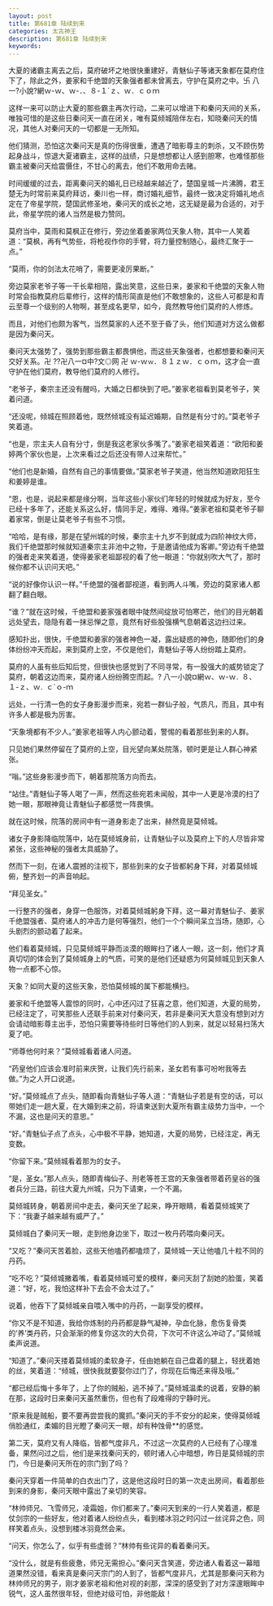 ```yaml
---
layout: post
title: 第681章 陆续到来
categories: 太古神王
description: 第681章 陆续到来
keywords:
---
```


大夏的诸霸主离去之后，莫府破坏之地很快重建好，青魅仙子等诸天象都在莫府住下了，除此之外，姜家和千绝盟的天象强者都未曾离去，守护在莫府之中。卐  八一?小說?網ｗ-ｗ、ｗ-．、８-１`ｚ、ｗ．ｃｏｍ

这样一来可以防止大夏的那些霸主再次行动，二来可以增进下和秦问天间的关系，唯独可惜的是这些日秦问天一直在闭关，唯有莫倾城陪伴左右，知晓秦问天的情况，其他人对秦问天的一切都是一无所知。

他们猜测，恐怕这次秦问天是真的伤得很重，遭遇了暗影尊主的刺杀，又不顾伤势起身战斗，惊退大夏诸霸主，这样的战绩，只是想想都让人感到胆寒，也难怪那些霸主被秦问天给震慑住，不甘心的离去，他们不敢用命去赌。

时间缓缓的过去，距离秦问天的婚礼日已经越来越近了，楚国皇城一片沸腾，君王楚无为时常前来莫府拜访，秦川也一样，商讨婚礼细节，最终一致决定将婚礼地点定在了帝星学院，楚国武修圣地，秦问天的成长之地，这无疑是最为合适的，对于此，帝星学院的诸人当然是极力赞同。

莫府当中，莫雨和莫枫正在修行，旁边坐着姜家两位天象人物，其中一人笑着道：“莫枫，再有气势些，将枪视作你的手臂，将力量控制随心，最终汇聚于一点。”

“莫雨，你的剑法太花哨了，需要更凌厉果断。”

旁边莫家老爷子等一干长辈相陪，露出笑意，这些日来，姜家和千绝盟的天象人物时常会指教莫府后辈修行，这样的情形简直是他们不敢想象的，这些人可都是和青云至尊一个级别的人物啊，甚至成名更早，如今，竟然教导他们莫府的人修炼。

而且，对他们也颇为客气，当然莫家的人还不至于昏了头，他们知道对方这么做都是因为秦问天。

秦问天太强势了，强势到那些霸主都畏惧他，而这些天象强者，也都想要和秦问天交好关系。卍  ??卍八一¤中?文◎网 卍 ｗ-ｗ`ｗ`．８１ｚｗ．ｃｏｍ，这才会一直守护在他们莫府，教导他们莫府的人修行。

“老爷子，秦宗主还没有醒吗，大婚之日都快到了吧。”姜家老祖看到莫老爷子，笑着问道。

“还没呢，倾城在照顾着他，既然倾城没有延迟婚期，自然是有分寸的。”莫老爷子笑着道。

“也是，宗主夫人自有分寸，倒是我这老家伙多嘴了。”姜家老祖笑着道：“欧阳和姜婷两个家伙也是，上次来看过之后还没有带人过来帮忙。”

“他们也是新婚，自然有自己的事情要做。”莫家老爷子笑道，他当然知道欧阳狂生和姜婷是谁。

“恩，也是，说起来都是缘分啊，当年这些小家伙们年轻的时候就成为好友，至今已经十多年了，还能关系这么好，情同手足，难得、难得。”姜家老祖和莫老爷子聊着家常，倒是让莫老爷子有些不习惯。

“哈哈，是有缘，那是在望州城的时候，秦宗主十九岁不到就成为四阶神纹大师，我们千绝盟那时候就知道秦宗主非池中之物，于是邀请他成为客卿。”旁边有千绝盟的强者走来笑着道，使得姜家老祖鄙视的看了他一眼道：“你就别吹大气了，那时候你都不认识问天吧。”

“说的好像你认识一样。”千绝盟的强者鄙视道，看到两人斗嘴，旁边的莫家诸人都翻了翻白眼。

“谁？”就在这时候，千绝盟和姜家强者眼中陡然间绽放可怕寒芒，他们的目光朝着远处望去，隐隐有着一抹忌惮之意，竟然有好些股强横气息朝着这边扫过来。

感知扑出，很快，千绝盟和姜家的强者神色一凝，露出疑惑的神色，随即他们的身体纷纷冲天而起，来到莫府上空，不仅是他们，青魅仙子等人纷纷踏上莫府。

莫府的人虽有些后知后觉，但很快也感觉到了不同寻常，有一股强大的威势锁定了莫府，朝着这边而来，莫府诸人纷纷腾空而起。? 八一小說¤網ｗ、ｗ-ｗ`．`８、１-ｚ、ｗ`．`ｃ`ｏ-ｍ

远处，一行清一色的女子身影漫步而来，宛若一群仙子般，气质凡，而且，其中有许多人都是极为厉害。

“天象境都有不少人。”姜家老祖等人内心颤动着，警惕的看着那些到来的人群。

只见她们果然停留在了莫府的上空，目光望向某处院落，顿时更是让人群心神紧张。

“嗡。”这些身影漫步而下，朝着那院落方向而去。

“站住。”青魅仙子等人喝了一声，然而这些宛若未闻般，其中一人更是冷漠的扫了她一眼，那眼神竟让青魅仙子都感觉一阵畏惧。

就在这时候，院落的房间中有一道身影走了出来，赫然竟是莫倾城。

诸女子身影降临院落中，站在莫倾城身前，让青魅仙子以及莫府上下的人尽皆非常紧张，这些神秘的强者太具威胁了。

然而下一刻，在诸人震撼的注视下，那些到来的女子皆都躬身下拜，对着莫倾城俯，整齐划一的声音响起。

“拜见圣女。”

一行整齐的强者，身穿一色服饰，对着莫倾城躬身下拜，这一幕对青魅仙子、姜家千绝盟强者、莫府诸人的冲击力是何等强烈，他们一个个瞬间呆立当场，随即，心头剧烈的颤动着了起来。

他们看着莫倾城，只见莫倾城平静而淡漠的眼眸扫了诸人一眼，这一刻，他们才真真切切的体会到了莫倾城身上的气质，可笑的是他们还疑惑为何莫倾城见到天象人物一点都不心惊。

天象？如同大夏的这些天象，恐怕莫倾城的属下都能横扫。

姜家和千绝盟等人震惊的同时，心中还闪过了狂喜之意，他们知道，大夏的局势，已经注定了，可笑那些人还联手前来对付秦问天，若非是秦问天大意没有想到对方会请动暗影尊主出手，恐怕只需要等待些时日等他们的人到来，就足以轻易扫荡大夏了吧。

“师尊他何时来？”莫倾城看着诸人问道。

“药皇他们应该会准时前来庆贺，让我们先行前来，圣女若有事可吩咐我等去做。”为之人开口说道。

“好。”莫倾城点了点头，随即看向青魅仙子等人道：“青魅仙子若是有空的话，可以带她们走一趟大夏，在大婚到来之前，将请柬送到大夏所有霸主级势力当中，一个不漏，这也是问天的意思。”

“好。”青魅仙子点了点头，心中极不平静，她知道，大夏的局势，已经注定，再无变数。

“你留下来。”莫倾城看着那为的女子。

“是，圣女。”那人点头，随即青梅仙子、刑老等苍王宫的天象强者带着药皇谷的强者兵分三路，前往大夏九州城，只为下请柬，一个不漏。

莫倾城转身，朝着房间中走去，秦问天坐了起来，睁开眼睛，看着莫倾城笑了下：“我妻子越来越有威严了。”

莫倾城白了秦问天一眼，走到他身边坐下，取过一枚丹药喂向秦问天。

“又吃？”秦问天苦着脸，这些天他嗑药都嗑烦了，莫倾城一天让他嗑几十粒不同的丹药。

“吃不吃？”莫倾城撇着嘴，看着莫倾城可爱的模样，秦问天刮了刮她的脸蛋，笑着道：“好，吃，我怕这样补下去会不会太过了。”

说着，他吞下了莫倾城亲自喂入嘴中的丹药，一副享受的模样。

“你又不是不知道，我给你炼制的丹药都是静气凝神，孕血化脉，愈伤复骨类的‘养’类丹药，只会渐渐的修复你这次的大负荷，下次可不许这么冲动了。”莫倾城柔声说道。

“知道了。”秦问天搂着莫倾城的柔软身子，任由她躺在自己盘着的腿上，轻抚着她的丝，笑着道：“倾城，很快我就要娶你过门了，你现在后悔还来得及哦。”

“都已经后悔十多年了，上了你的贼船，逃不掉了。”莫倾城温柔的说着，安静的躺在那，这段时日来秦问天虽然重伤，但也有了段难得的宁静时光。

“原来我是贼船，要不要再尝尝我的魔抓。”秦问天的手不安分的起来，使得莫倾城俏脸通红，柔媚的目光瞪了秦问天一眼，却有种蚀骨**的感觉。

第二天，莫府又有人降临，皆都气度非凡，不过这一次莫府的人已经有了心理准备，果然问过之后，他们是来找秦问天的，顿时诸人心中暗想，昨日是莫倾城的宗门，今日是秦问天所在的宗门到了吗？

秦问天穿着一件简单的白衣出门了，这是他这段时日的第一次走出房间，看着那些到来的身影，秦问天眼中露出了亲切的笑容。

“林帅师兄、飞雪师兄，凌霜姐，你们都来了。”秦问天到来的一行人笑着道，都是仗剑宗的一些好友，他对着诸人纷纷点头，看到楼冰羽之时闪过一丝诧异之色，同样笑着点头，没想到楼冰羽竟然会来。

“问天，你怎么了，似乎有些虚弱？”林帅有些诧异的看着秦问天。

“没什么，就是有些疲惫，师兄无需担心。”秦问天含笑道，旁边诸人看着这一幕暗道果然没错，看来真是秦问天宗门的人到了，皆都气度非凡，尤其是那秦问天称为林帅师兄的男子，刚才姜家老祖和他对视的刹那，深深的感受到了对方深邃眼眸中锐气，这人虽然很年轻，但绝对级可怕，非他能敌！
